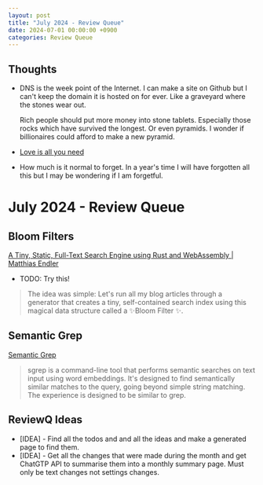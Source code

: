 ```yaml
---
layout: post
title: "July 2024 - Review Queue"
date: 2024-07-01 00:00:00 +0900
categories: Review Queue
---
```


## Thoughts

* DNS is the week point of the Internet. I can make a site on Github but I can't keep the domain it is hosted on for ever. Like a graveyard where the stones wear out. 
	
	Rich people should put more money into stone tablets. Especially those rocks which have survived the longest. Or even pyramids. I wonder if billionaires could afford to make a new pyramid.

* [Love is all you need][all_you_need_is_love]

* How much is it normal to forget. In a year's time I will have forgotten all this but I may be wondering if I am forgetful.


# July 2024 - Review Queue

## Bloom Filters

[A Tiny, Static, Full-Text Search Engine using Rust and WebAssembly | Matthias Endler][search_using_bloom_filters] 
* TODO: Try this!
> The idea was simple: Let's run all my blog articles through a generator that creates a tiny, self-contained search index using this magical data structure called a ✨Bloom Filter ✨.

## Semantic Grep

[Semantic Grep][semantic_grep]

> sgrep is a command-line tool that performs semantic searches on text input using word embeddings. It's designed to find semantically similar matches to the query, going beyond simple string matching. The experience is designed to be similar to grep.


## ReviewQ Ideas
* [IDEA] - Find all the todos and and all the ideas and make a generated page to find them.
* [IDEA] - Get all the changes that were made during the month and get ChatGTP API to summarise them into a monthly summary page. Must only be text changes not settings changes.


[semantic_grep]: https://news.ycombinator.com/item?id=41088273

[search_using_bloom_filters]: https://endler.dev/2019/tinysearch

[all_you_need_is_love]: https://youtu.be/_7xMfIp-irg?si=yoattovF3BYgOTo8
